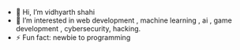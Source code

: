 - 👋 Hi, I’m vidhyarth shahi
- 👀 I’m interested in web development , machine learning , ai , game development , cybersecurity, hacking.
- ⚡ Fun fact: newbie to programming

<!---
vidhyarth08/vidhyarth08 is a ✨ special ✨ repository because its `README.md` (this file) appears on your GitHub profile.
You can click the Preview link to take a look at your changes.
--->
